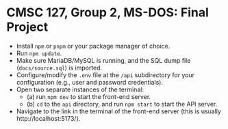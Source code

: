 # CMSC 127, Group 2, MS-DOS: Final Project

- Install `npm` or `pnpm` or your package manager of choice.
- Run `npm update`.
- Make sure MariaDB/MySQL is running, and the SQL dump file (`docs/source.sql`) is imported.
- Configure/modify the `.env` file at the `/api` subdirectory for your configuration (e.g., user and password credentials).
- Open two separate instances of the terminal:
    * (a) run `npm dev` to start the front-end server.
    * (b) `cd` to the `api` directory, and run `npm start` to start the API server.
- Navigate to the link in the terminal of the front-end server (this is usually http://localhost:5173/).
